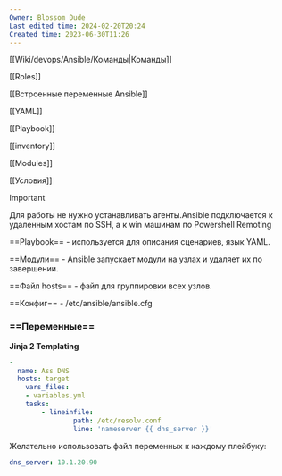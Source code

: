 ```yaml
---
Owner: Blossom Dude
Last edited time: 2024-02-20T20:24
Created time: 2023-06-30T11:26
---
```

[[Wiki/devops/Ansible/Команды|Команды]]

[[Roles]]

[[Встроенные переменные Ansible]]

[[YAML]]

[[Playbook]]

[[inventory]]

[[Modules]]

[[Условия]]

> [!important]  
> Для работы не нужно устанавливать агенты.Ansible подключается к удаленным хостам по SSH, а к win машинам по Powershell Remoting  

  

==Playbook== - используется для описания сценариев, язык YAML.

==Модули== - Ansible запускает модули на узлах и удаляет их по завершении.

==Файл hosts== - файл для группировки всех узлов.

==Конфиг== - /etc/ansible/ansible.cfg

  

### ==Переменные==

**Jinja 2 Templating**

```YAML
-
  name: Ass DNS
  hosts: target
	vars_files:
    - variables.yml
	tasks:
		- lineinfile:
				path: /etc/resolv.conf
				line: 'nameserver {{ dns_server }}'
```

Желательно использовать файл переменных к каждому плейбуку:

```YAML
dns_server: 10.1.20.90
```